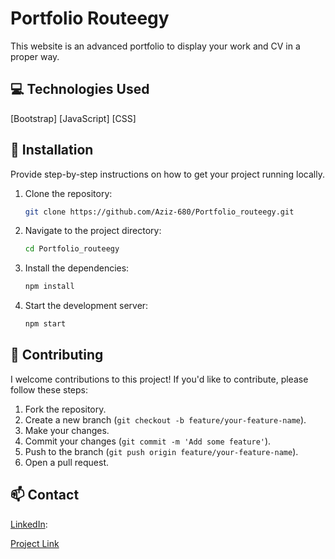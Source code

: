 # Portfolio Routeegy

This website is an advanced portfolio to display your work and CV in a proper way.

## 💻 Technologies Used

[Bootstrap]
[JavaScript]
[CSS]

## 🚀 Installation

Provide step-by-step instructions on how to get your project running locally.

1.  Clone the repository:
    ```bash
    git clone https://github.com/Aziz-680/Portfolio_routeegy.git
    ```
2.  Navigate to the project directory:
    ```bash
    cd Portfolio_routeegy
    ```
3.  Install the dependencies:
    ```bash
    npm install
    ```
4.  Start the development server:
    ```bash
    npm start
    ```


## 🙏 Contributing

I welcome contributions to this project\! If you'd like to contribute, please follow these steps:

1.  Fork the repository.
2.  Create a new branch (`git checkout -b feature/your-feature-name`).
3.  Make your changes.
4.  Commit your changes (`git commit -m 'Add some feature'`).
5.  Push to the branch (`git push origin feature/your-feature-name`).
6.  Open a pull request.


## 📫 Contact

[LinkedIn](https://www.linkedin.com/in/abdelaziz-hisham-417945244/): 

[Project Link
](https://github.com/Aziz-680/Portfolio_routeegy)
